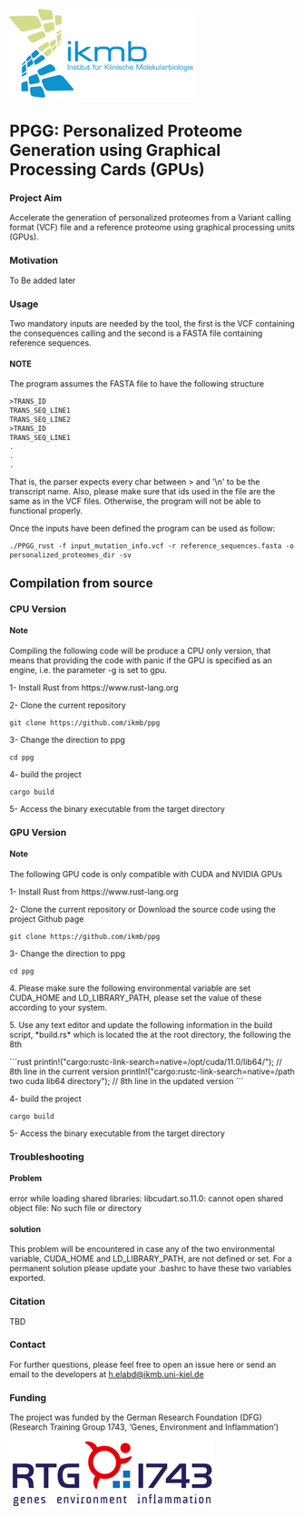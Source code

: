 ![IKMB_LOGO](/media/IKMB_LOGO.png)

# PPGG: Personalized Proteome Generation using Graphical Processing Cards (GPUs) #

### Project Aim ### 

Accelerate the generation of personalized proteomes from a Variant calling format (VCF) file and a reference proteome using graphical processing units (GPUs).   

### Motivation ### 

To Be added later 

### Usage ### 

<p> Two mandatory inputs are needed by the tool, the first is the VCF containing the consequences calling and the second is a FASTA file containing reference sequences. </p>

#### NOTE ####  
<p> The program assumes the FASTA file to have the following structure </p>

```
>TRANS_ID
TRANS_SEQ_LINE1
TRANS_SEQ_LINE2 
>TRANS_ID
TRANS_SEQ_LINE1
.
.
.
```

<p> That is, the parser expects every char between > and '\n' to be the transcript name. Also, please make sure that ids used in the file are the same as in the VCF files. Otherwise, the program will not be able to functional properly. </p>

<p> Once the inputs have been defined the program can be used as follow: </p>

```
./PPGG_rust -f input_mutation_info.vcf -r reference_sequences.fasta -o personalized_proteomes_dir -sv  
```

## Compilation from source ## 

### CPU Version ###

#### **Note** ####
<p> Compiling the following code will be produce a CPU only version, that means that providing the code with panic if the GPU is specified as an engine, i.e. the parameter -g is set to gpu. </p>

<p> 1- Install Rust from https://www.rust-lang.org </p>

<p> 2- Clone the current repository </p>

```
git clone https://github.com/ikmb/ppg
```

<p> 3- Change the direction to ppg</p>

```
cd ppg
```

<p> 4- build the project </p>

```
cargo build 
```
<p> 5- Access the binary executable from the target directory </p> 

### GPU Version ###

#### **Note** ####

<p> The following GPU code is only compatible with CUDA and NVIDIA GPUs</p>

<p> 1- Install Rust from https://www.rust-lang.org </p>

<p> 2- Clone the current repository or Download the source code using the project Github page</p>

```
git clone https://github.com/ikmb/ppg
```

<p> 3- Change the direction to ppg</p>

```
cd ppg
```
<p> 4. Please make sure the following environmental variable are set CUDA_HOME and LD_LIBRARY_PATH, please set the value of these according to your system. </p>

<p> 5. Use any text editor and update the following information in the build script, *build.rs* which is located the at the root directory, the following the 8th</p>

´´´rust 
    println!("cargo:rustc-link-search=native=/opt/cuda/11.0/lib64/"); // 8th line in the current version
    println!("cargo:rustc-link-search=native=/path two cuda lib64 directory"); // 8th line in the updated version
´´´
<p> 4- build the project </p>

```
cargo build 
```
<p> 5- Access the binary executable from the target directory </p>

### Troubleshooting ###

#### Problem #### 

<p> error while loading shared libraries: libcudart.so.11.0: cannot open shared object file: No such file or directory </p>

#### solution #### 

<p> This problem will be encountered in case any of the two environmental variable, CUDA_HOME and LD_LIBRARY_PATH, are not defined or set. For a permanent solution please update your .bashrc to have these two variables exported.</p>

### Citation ###

TBD

### Contact ###
For further questions, please feel free to open an issue here or send an email to the developers at h.elabd@ikmb.uni-kiel.de

### Funding ###
The project was funded by the German Research Foundation (DFG) (Research Training Group 1743, ‘Genes, Environment and Inflammation’)

![IKMB_LOGO](/media/RTG1743.png)